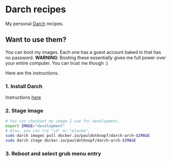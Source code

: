 # Darch recipes

My personal [Darch](https://github.com/godarch/darch) recipes.

## Want to use them?

You can boot my images. Each one has a guest account baked in that has no password. **WARNING**: Booting these essentially gives me full power over your entire computer. You can trust me though :)

Here are the instructions.

### 1. Install Darch

Instructions [here](https://godarch.com/installation/)

### 2. Stage image

```bash
# You can checkout my image I use for development.
export IMAGE="development"
# Also, you can try "i3" or "plasma".
sudo darch images pull docker.io/pauldotknopf/darch-arch-$IMAGE
sudo darch stage docker.io/pauldotknopf/darch-arch-$IMAGE
```

### 3. Reboot and select grub menu entry
